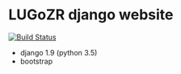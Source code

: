# LUGoZR django website
[![Build Status](https://travis-ci.org/LUGoZR/website.svg?branch=master)](https://travis-ci.org/LUGoZR/website)
- django 1.9 (python 3.5)
- bootstrap